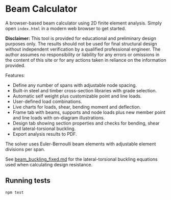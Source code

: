 # Beam Calculator

A browser-based beam calculator using 2D finite element analysis. Simply open
`index.html` in a modern web browser to get started.

**Disclaimer:** This tool is provided for educational and preliminary design purposes only. The results should not be used for final structural design without independent verification by a qualified professional engineer. The author assumes no responsibility or liability for any errors or omissions in the content of this site or for any actions taken in reliance on the information provided.

Features:
- Define any number of spans with adjustable node spacing.
- Built-in steel and timber cross-section libraries with grade selection.
- Automatic self weight plus customizable point and line loads.
- User-defined load combinations.
- Live charts for loads, shear, bending moment and deflection.
- Frame tab with beams, supports and node loads plus new member point and line loads with on-diagram illustrations.
- Design tab showing section properties and checks for bending, shear and lateral-torsional buckling.
- Export analysis results to PDF.

The solver uses Euler-Bernoulli beam elements with adjustable element divisions per span.

See [beam_buckling_fixed.md](beam_buckling_fixed.md) for the lateral-torsional buckling equations used when calculating design resistance.

## Running tests

```
npm test
```

